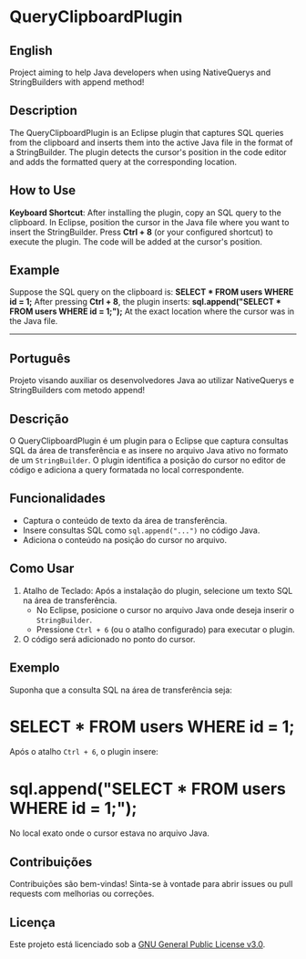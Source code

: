 # QueryClipboardPlugin
## English
Project aiming to help Java developers when using NativeQuerys and StringBuilders with append method!

## Description
The QueryClipboardPlugin is an Eclipse plugin that captures SQL queries from the clipboard and inserts them into the active Java file in the format of a StringBuilder. The plugin detects the cursor's position in the code editor and adds the formatted query at the corresponding location.

## How to Use
**Keyboard Shortcut**: After installing the plugin, copy an SQL query to the clipboard.
In Eclipse, position the cursor in the Java file where you want to insert the StringBuilder.
Press **Ctrl + 8** (or your configured shortcut) to execute the plugin.
The code will be added at the cursor's position.

## Example
Suppose the SQL query on the clipboard is:
**SELECT * FROM users WHERE id = 1;**
After pressing **Ctrl + 8**, the plugin inserts:
**sql.append("SELECT * FROM users WHERE id = 1;");**
At the exact location where the cursor was in the Java file.
____________________________________________________________________________________________________________________________________________________________________
## Português
Projeto  visando auxiliar os desenvolvedores Java ao utilizar NativeQuerys e StringBuilders com metodo append!

## Descrição
O QueryClipboardPlugin é um plugin para o Eclipse que captura consultas SQL da área de transferência e as insere no arquivo Java ativo no formato de um `StringBuilder`. O plugin identifica a posição do cursor no editor de código e adiciona a query formatada no local correspondente.

## Funcionalidades
- Captura o conteúdo de texto da área de transferência.
- Insere consultas SQL como `sql.append("...")` no código Java.
- Adiciona o conteúdo na posição do cursor no arquivo.

## Como Usar
1. Atalho de Teclado: Após a instalação do plugin, selecione um texto SQL na área de transferência.
   - No Eclipse, posicione o cursor no arquivo Java onde deseja inserir o `StringBuilder`.
   - Pressione `Ctrl + 6` (ou o atalho configurado) para executar o plugin.
2. O código será adicionado no ponto do cursor.

## Exemplo
Suponha que a consulta SQL na área de transferência seja:
# SELECT * FROM users WHERE id = 1;

Após o atalho `Ctrl + 6`, o plugin insere:
# sql.append("SELECT * FROM users WHERE id = 1;");
No local exato onde o cursor estava no arquivo Java.

## Contribuições
Contribuições são bem-vindas! Sinta-se à vontade para abrir issues ou pull requests com melhorias ou correções.

## Licença
Este projeto está licenciado sob a [GNU General Public License v3.0](https://www.gnu.org/licenses/gpl-3.0.html).
